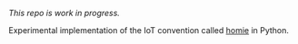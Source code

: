 _This repo is work in progress._

Experimental implementation of the IoT convention called [homie](https://github.com/marvinroger/homie) in Python.